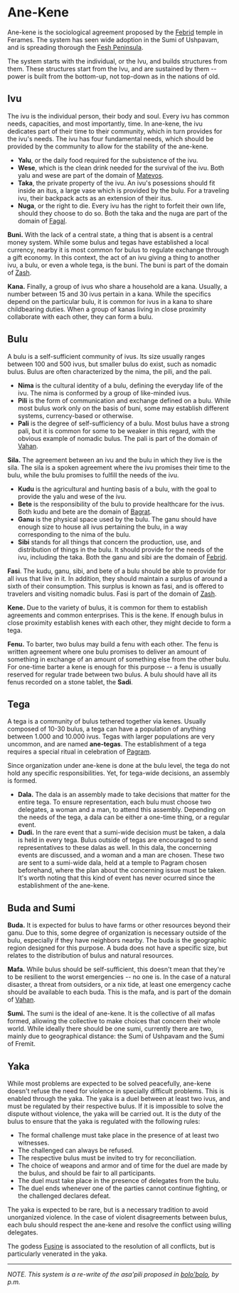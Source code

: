 # Ane-Kene
Ane-kene is the sociological agreement proposed by the [Febrid](../../religions/tanethism_pantheon.md#febrid) temple in Ferames<!-- TODO. Link. -->. The system has seen wide adoption in the Sumi of Ushpavam<!-- TODO. Link. -->, and is spreading thorough the [Fesh Peninsula](index.md).
<!-- TODO. Mention the relation between ane-kene and Tanethism. Concepts in the domain of a god are especially crucial -- failing to fulfill them is an insult to the related god. -->
<!-- TODO. Mention that this system is born out of a need to cooperate in the face of nix, and there's a goal to extend it to the whole peninsula. -->

The system starts with the individual, or the Ivu, and builds structures from them. These structures start from the Ivu, and are sustained by them -- power is built from the bottom-up, not top-down as in the nations of old.

## Ivu
The ivu is the individual person, their body and soul. Every ivu has common needs, capacities, and most importantly, time. In ane-kene, the ivu dedicates part of their time to their community, which in turn provides for the ivu's needs. The ivu has four fundamental needs, which should be provided by the community to allow for the stability of the ane-kene.

* **Yalu**, or the daily food required for the subsistence of the ivu.
* **Wese**, which is the clean drink needed for the survival of the ivu. Both yalu and wese are part of the domain of [Matevos](../../religions/tanethism_pantheon.md#matevos).
* **Taka**, the private property of the ivu. An ivu's posessions should fit inside an itus, a large vase which is provided by the bulu. For a traveling ivu, their backpack acts as an extension of their itus.
* **Nuga**, or the right to die. Every ivu has the right to forfeit their own life, should they choose to do so. Both the taka and the nuga are part of the domain of [Fagal](../../religions/tanethism_pantheon.md#fagal).

**Buni.** With the lack of a central state, a thing that is absent is a central money system. While some bulus and tegas have established a local currency, nearby it is most common for bulus to regulate exchange through a gift economy. In this context, the act of an ivu giving a thing to another ivu, a bulu, or even a whole tega, is the buni. The buni is part of the domain of [Zash](../../religions/tanethism_pantheon#zash).

**Kana.** Finally, a group of ivus who share a household are a kana. Usually, a number between 15 and 30 ivus pertain in a kana. While the specifics depend on the particular bulu, it is common for ivus in a kana to share childbearing duties. When a group of kanas living in close proximity collaborate with each other, they can form a bulu.

## Bulu
A bulu is a self-sufficient community of ivus. Its size usually ranges between 100 and 500 ivus, but smaller bulus do exist, such as nomadic bulus. Bulus are often characterized by the nima, the pili, and the pali.

* **Nima** is the cultural identity of a bulu, defining the everyday life of the ivu. The nima is conformed by a group of like-minded ivus.
* **Pili** is the form of communication and exchange defined on a bulu. While most bulus work only on the basis of buni, some may establish different systems, currency-based or otherwise.
* **Pali** is the degree of self-sufficiency of a bulu. Most bulus have a strong pali, but it is common for some to be weaker in this regard, with the obvious example of nomadic bulus. The pali is part of the domain of [Vahan](../../religions/tanethism_pantheon.md#vahan).

**Sila.** The agreement between an ivu and the bulu in which they live is the sila. The sila is a spoken agreement where the ivu promises their time to the bulu, while the bulu promises to fulfill the needs of the ivu.

* **Kudu** is the agricultural and hunting basis of a bulu, with the goal to provide the yalu and wese of the ivu.
* **Bete** is the responsibility of the bulu to provide healthcare for the ivus. Both kudu and bete are the domain of [Bagrat](../../religions/tanethism_pantheon.md#bagrat).
* **Ganu** is the physical space used by the bulu. The ganu should have enough size to house all ivus pertaining the bulu, in a way corresponding to the nima of the bulu.
* **Sibi** stands for all things that concern the production, use, and distribution of things in the bulu. It should provide for the needs of the ivu, including the taka. Both the ganu and sibi are the domain of [Febrid](../../religions/tanethism_pantheon.md#febrid).

**Fasi**. The kudu, ganu, sibi, and bete of a bulu should be able to provide for all ivus that live in it. In addition, they should maintain a surplus of around a sixth of their consumption. This surplus is known as fasi, and is offered to travelers and visiting nomadic bulus. Fasi is part of the domain of [Zash](../../religions/tanethism_pantheon#zash).

**Kene.** Due to the variety of bulus, it is common for them to establish agreements and common enterprises. This is the kene. If enough bulus in close proximity establish kenes with each other, they might decide to form a tega.

**Fenu.** To barter, two bulus may build a fenu with each other. The fenu is written agreement where one bulu promises to deliver an amount of something in exchange of an amount of something else from the other bulu. For one-time barter a kene is enough for this purpose -- a fenu is usually reserved for regular trade between two bulus. A bulu should have all its fenus recorded on a stone tablet, the **Sadi**.

## Tega
A tega is a community of bulus tethered together via kenes. Usually composed of 10-30 bulus, a tega can have a population of anything between 1.000 and 10.000 ivus. Tegas with larger populations are very uncommon, and are named **ane-tegas**. The establishment of a tega requires a special ritual in celebration of [Pagram](../../religions/tanethism_pantheon#pagram).

Since organization under ane-kene is done at the bulu level, the tega do not hold any specific responsibilities. Yet, for tega-wide decisions, an assembly is formed.

* **Dala.** The dala is an assembly made to take decisions that matter for the entire tega. To ensure representation, each bulu must choose two delegates, a woman and a man, to attend this assembly. Depending on the needs of the tega, a dala can be either a one-time thing, or a regular event.
* **Dudi.** In the rare event that a sumi-wide decision must be taken, a dala is held in every tega. Bulus outside of tegas are encouraged to send representatives to these dalas as well. In this dala, the concerning events are discussed, and a woman and a man are chosen. These two are sent to a sumi-wide dala, held at a temple to Pagram chosen beforehand, where the plan about the concerning issue must be taken. It's worth noting that this kind of event has never ocurred since the establishment of the ane-kene.

## Buda and Sumi
**Buda.** It is expected for bulus to have farms or other resources beyond their ganu. Due to this, some degree of organization is necessary outside of the bulu, especially if they have neighbors nearby. The buda is the geographic region designed for this purpose. A buda does not have a specific size, but relates to the distribution of bulus and natural resources.

**Mafa.** While bulus should be self-sufficient, this doesn't mean that they're to be resilient to the worst emergencies -- no one is. In the case of a natural disaster, a threat from outsiders, or a nix tide, at least one emergency cache should be available to each buda. This is the mafa, and is part of the domain of [Vahan](../../religions/tanethism_pantheon.md#vahan).

**Sumi.** The sumi is the ideal of ane-kene. It is the collective of all mafas formed, allowing the collective to make choices that concern their whole world. While ideally there should be one sumi, currently there are two, mainly due to geographical distance: the Sumi of Ushpavam and the Sumi of Fremit.

## Yaka
While most problems are expected to be solved peacefully, ane-kene doesn't refuse the need for violence in specially difficult problems. This is enabled through the yaka. The yaka is a duel between at least two ivus, and must be regulated by their respective bulus. If it is impossible to solve the dispute without violence, the yaka will be carried out. It is the duty of the bulus to ensure that the yaka is regulated with the following rules:

* The formal challenge must take place in the presence of at least two witnesses.
* The challenged can always be refused.
* The respective bulus must be invited to try for reconciliation.
* The choice of weapons and armor and of time for the duel are made by the bulus, and should be fair to all participants.
* The duel must take place in the presence of delegates from the bulu.
* The duel ends whenever one of the parties cannot continue fighting, or the challenged declares defeat.

The yaka is expected to be rare, but is a necessary tradition to avoid unorganized violence. In the case of violent disagreements between bulus, each bulu should respect the ane-kene and resolve the conflict using willing delegates.

The godess [Fusine](../../religions/tanethism_pantheon.md#fusine) is associated to the resolution of all conflicts, but is particularly venerated in the yaka.

<!-- TODO. Link check. -->

---
*NOTE. This system is a re-write of the asa'pili proposed in [bolo'bolo](https://theanarchistlibrary.org/library/p-m-bolo-bolo), by p.m.*
